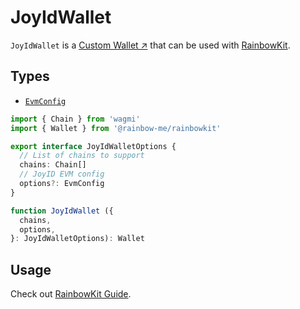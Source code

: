 # JoyIdWallet

`JoyIdWallet` is a [Custom Wallet ↗](https://www.rainbowkit.com/docs/custom-wallets) that can be used with [RainbowKit](https://www.rainbowkit.com/).

## Types

- [`EvmConfig`](/apis/evm/init-config#evmconfig)

```ts
import { Chain } from 'wagmi'
import { Wallet } from '@rainbow-me/rainbowkit'

export interface JoyIdWalletOptions {
  // List of chains to support
  chains: Chain[]
  // JoyID EVM config
  options?: EvmConfig
}

function JoyIdWallet ({
  chains,
  options,
}: JoyIdWalletOptions): Wallet
```

## Usage

Check out [RainbowKit Guide](/guide/evm/adapters/rainbowkit).
